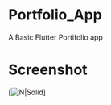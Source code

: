 # Portfolio_App
 A Basic Flutter Portifolio app
 
# Screenshot
[![N|Solid](https://i.imgur.com/UgC2ePS.png)]
